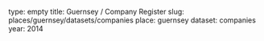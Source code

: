 type: empty
title: Guernsey / Company Register
slug: places/guernsey/datasets/companies
place: guernsey
dataset: companies
year: 2014
